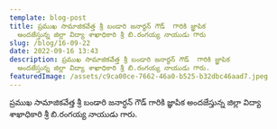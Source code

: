 ```yaml
---
template: blog-post
title: ప్రముఖ సామాజికవేత్త శ్రీ బండారి జనార్ధన్ గౌడ్  గారికి జ్ఞాపిక
  అందజేస్తున్న జిల్లా విద్యా శాఖాధికారి శ్రీ బి.రంగయ్య నాయుడు గారు
slug: /blog/16-09-22
date: 2022-09-16 13:43
description: ప్రముఖ సామాజికవేత్త శ్రీ బండారి జనార్ధన్ గౌడ్  గారికి జ్ఞాపిక
  అందజేస్తున్న జిల్లా విద్యా శాఖాధికారి శ్రీ బి.రంగయ్య నాయుడు గారు.
featuredImage: /assets/c9ca00ce-7662-46a0-b525-b32dbc46aad7.jpeg
---
```

ప్రముఖ సామాజికవేత్త శ్రీ బండారి జనార్ధన్ గౌడ్  గారికి జ్ఞాపిక అందజేస్తున్న జిల్లా విద్యా శాఖాధికారి శ్రీ బి.రంగయ్య నాయుడు గారు.